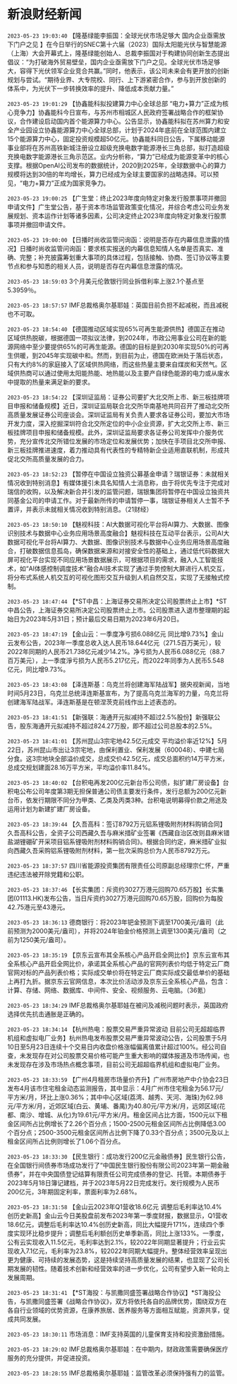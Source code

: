# 新浪财经新闻
`2023-05-23 19:03:40` 【隆基绿能李振国：全球光伏市场足够大 国内企业亟需放下门户之见 】在今日举行的SNEC第十六届（2023）国际太阳能光伏与智慧能源（上海）大会开幕式上，隆基绿能创始人、总裁李振国对于构建协同创新生态提出倡议：“为打破海外贸易壁垒，国内企业亟需放下门户之见。全球光伏市场足够大，容得下光伏领军企业竞合共赢。”同时，他表示，该公司未来会有更开放的创新规划与尝试。“期待业界、大专院校、同行、上下游紧密合作，参与到开放创新的体系中，为光伏下一步转换效率的提升、降低成本贡献力量。”

`2023-05-23 19:01:29` 【协鑫能科拟投建算力中心全球总部 “电力+算力”正成为核心竞争力】协鑫能科今日宣布，与苏州市相城区人民政府签署战略合作的框架协议，合作建设启动国内首个能源算力中心。公告显示，协鑫能科拟在苏州算力和安全产业园设立协鑫能源算力中心全球总部，计划于2024年底前在全球范围内建立15个能源算力中心，固定投资规模超50亿元。协鑫能科同日公告，下属移动能源事业部将在苏州高铁新城注册设立超级充换电数字能源港长三角总部，拟打造超级充换电数字能源港长三角示范区。业内分析称，“算力”已经成为能源变革中的核心支撑。根据OpenAI公司发布的数据统计，2020到2025年，全球数据中心的算力规模将达到30倍的年均增长，算力已经成为全球主要国家的战略选择。可以预见，“电力+算力”正成为国家竞争力。

`2023-05-23 19:00:25` 【广生堂：终止2023年度向特定对象发行股票事项并撤回申请文件】广生堂公告，基于资本市场监管政策变化情况，并综合考虑公司业务发展规划、资本运作计划等诸多因素，公司决定终止2023年度向特定对象发行股票事项并撤回申请文件。

`2023-05-23 19:00:00` 【日播时尚收监管问询函：说明是否存在内幕信息泄露的情况】日播时尚收监管问询函：要求核实报送的内幕信息知情人名单是否真实、准确、完整；补充披露筹划重大事项的具体过程，包括接触、协商、签订协议等主要节点和参与知悉的相关人员，说明是否存在内幕信息泄露的情况。

`2023-05-23 18:59:03` 3个月美元伦敦银行同业拆借利率上涨2.1个基点至5.3959％。

`2023-05-23 18:57:57` IMF总裁格奥尔基耶娃：英国目前负担不起减税，而且减税也不可取。

`2023-05-23 18:54:40` 【德国推动区域实现65%可再生能源供热】德国正在推动区域供热脱碳，根据德国一项拟议法律，到2024年，市政公用事业公司在新的能源网络中至少要提供65%的可再生能源。德国的目标是到2030年实现50%的可再生供暖，到2045年实现碳中和。然而，到目前为止，德国在欧洲处于落后状态，只有大约8%的家庭接入了区域供热网络，而这些热量主要来自煤炭和天然气。区域供热商可以通过使用太阳能热能、地热能以及主要产自绿色能源的电力或从废水中提取的热量来满足新的要求。

`2023-05-23 18:54:22` 【深圳证监局：证券公司要扩大北交所上市、新三板挂牌项目申报和储备规模】近日，深圳证监局联合北交所华南基地共同召开了推动北交所高质量发展证券公司座谈会。深圳证监局有关负责人要求各证券公司，要加大市场开发力度，深入挖掘深圳符合北交所定位的中小企业资源，扩大北交所上市、新三板挂牌项目申报和储备规模。此外，深圳证监局要求各证券公司发挥中介服务优势，充分宣传北交所错位发展的市场定位和发展优势；加快在手项目北交所申报、新三板挂牌推进速度，着力推动具有代表性的专精特新企业适用直联机制，形成共促北交所高质量发展的合力。

`2023-05-23 18:52:23` 【暂停在中国设立独资公募基金申请？瑞银证券：未就相关情况收到特别消息】有媒体援引未具名知情人士消息称，由于将优先专注于完成对瑞信的收购，以及解决新合并引发的监管问题，瑞银集团将暂停在中国设立独资共同基金公司的申请工作。对于最新所传的申请暂停一事，瑞银证券相关人士暂不予置评，并表示未就相关情况收到特别消息。（21财经）

`2023-05-23 18:50:10` 【魅视科技：AI大数据可视化平台将AI算力、大数据、图像识别技术与数据中心业务应用场景高度融合】魅视科技在互动平台表示，公司AI大数据可视化平台将AI算力、大数据、图像识别技术与数据中心业务应用场景高度融合，打破数据信息孤岛，确保数据来源和对接安全性的基础上，通过低代码数据大屏可视化平台实现不同应用场景数据展示，可根据项目的需求，融入人工智能技术，如“AI体感控制调度技术”融合AI技术实现了通过手势控制大屏进行人机交互，将分布式系统人机交互的可视化图形交互升级到人机自然交互，实现了无接触式控制。

`2023-05-23 18:47:44` 【*ST中昌：上海证券交易所决定公司股票终止上市】*ST中昌公告，上海证券交易所决定公司股票终止上市。公司股票进入退市整理期的起始日为2023年5月31日；预计最后交易日期为2023年6月20日。

`2023-05-23 18:47:19` 【金山云：一季度净亏损6.088亿元 同比增9.73%】金山云发布公告，2023年一季度总收入达人民币18.644亿元（271.5百万美元），较2022年同期的人民币21.738亿元减少14.2%。净亏损为人民币6.088亿元（88.7百万美元），上一季度淨亏损为人民币5.217亿元，而2022年同季为人民币5.548亿元，同比增9.73%。

`2023-05-23 18:43:08` 【泽连斯基：乌克兰将创建海军陆战军】据央视新闻，当地时间5月23日，乌克兰总统泽连斯基宣布，为了提高乌克兰海军的力量，乌克兰将创建海军陆战军。泽连斯基是在顿涅茨克前线作出上述表态的。

`2023-05-23 18:41:51` 【新强联：海通开元拟减持不超过2.5%股份】新强联公告，股东海通开元拟减持不超过824.27万股，即不超过公司总股本的2.5%。

`2023-05-23 18:41:01` 【苏州昆山3宗宅地42.5亿元成交 平均溢价率近12%】5月22日，苏州昆山市出让3宗宅地，由保利置业、保利发展（600048）、中建七局分食。这3宗地块全部溢价成交，总成交价42.5亿元，成交总面积约14万平方米，总成交规划建面28.16万平方米，平均溢价率11.84%。

`2023-05-23 18:40:02` 【台积电再发200亿元新台币公司债，拟扩建厂房设备】台积电公布公司年度第3期无担保普通公司债主要发行条件，发行总额为200亿元新台币，依发行期限不同分为甲类、乙类及丙类3种。台积电说明募得价款之用途及运用计划为新建扩建厂房设备。

`2023-05-23 18:39:44` 【久吾高科：签订8792万元铝系锂吸附剂材料购销合同】久吾高科公告，全资子公司西藏久吾与麻米措矿业签署《西藏自治区改则县麻米错盐湖锂硼矿开采项目铝系锂吸附剂材料购销合同》。根据合同约定，麻米措矿业拟向西藏久吾采购铝系锂吸附剂材料，第一批次采购总价为人民币8792万元。

`2023-05-23 18:37:57` 四川省能源投资集团有限责任公司原副总经理宗仁怀，严重违纪违法被开除党籍和公职。

`2023-05-23 18:37:46` 【长实集团：斥资约3027万港元回购70.65万股】长实集团(01113.HK)发布公告，当日斥资约3027万港元回购70.65万股，回购价为每股42.75港元至43港元。

`2023-05-23 18:36:13` 德商银行：将2023年钯金预测下调至1700美元/盎司（此前预测为2000美元/盎司），并将2024年铂金价格预测上调至1300美元/盎司（之前为1250美元/盎司）。

`2023-05-23 18:35:19` 【京东云宣布其全系核心产品开启全网比价】京东云宣布其全系核心产品开启全网比价，承诺其全系核心产品的官网列表价均低于特定云厂商官网对标的产品列表价格；实际成交单价将在特定云厂商实际成交最低单价的基础上再打九折。据京东云官网信息，本次比价活动涉及京东云全系核心产品，包含：计算、存储、网络、数据库、中间件、安全、视频服务、云电脑。（36氪）

`2023-05-23 18:34:29` IMF总裁格奥尔基耶娃在被问及减税问题时表示，英国政府选择优先抗击通胀是正确的。

`2023-05-23 18:34:14` 【杭州热电：股票交易严重异常波动 目前公司无超超临界机组和虚拟电厂业务】杭州热电发布股票交易严重异常波动公告，公司股票于5月10日至5月23日连续十个交易日内收盘价格涨幅偏离值累计超过100%。经公司自查，未发现存在对公司股票交易价格可能产生重大影响的媒体报道及市场传闻，也未发现存在涉及市场热点概念事项，目前公司无超超临界机组和虚拟电厂业务。

`2023-05-23 18:33:59` 【广州4月租房市场量价齐升】广州市房地产中介协会23日发布4月该市住宅租金动态监测报告，其中显示：4月广州市住宅租金为56.17元/平方米/月，环比上涨0.36%；其中中心区域(荔湾、越秀、天河、海珠)为62.98元/平方米/月，近郊区域(白云、黄埔、番禺)为40.80元/平方米/月，远郊区域(花都、南沙、增城、从化)为19.61元/平方米/月。租金区间占比方面，1500元以下租金区间所占比例增长了2.26个百分点；1500-2500元租金区间所占比例降低3.00个百分点；2500-3500元租金区间所占比例下降了0.33个百分点；3500元及以上租金区间所占比例则增长了1.06个百分点。

`2023-05-23 18:33:30` 【民生银行：成功发行200亿元金融债券】民生银行公告，在全国银行间债券市场成功发行了“中国民生银行股份有限公司2023年第一期金融债券”，并在中央国债登记结算有限责任公司完成债券的登记、托管。本期债券于2023年5月18日簿记建档，并于2023年5月22日完成发行。发行规模为人民币200亿元，3年期固定利率，票面利率为2.68%。

`2023-05-23 18:31:58` 【金山云2023年Q1营收18.6亿元 调整后毛利率达10.4% 创历史新高】金山云今日美股盘前发布2023年第一季度财报，数据显示，Q1营收18.6亿元，调整后毛利率达10.4%创历史新高，同比大幅提升171%，连续四个季度实现环比稳步提升；调整后毛利额创历史单季新高，同比上涨133%。一季度，公有云实现收入11.5亿元，毛利率达到2.1%，较2022年同期显著提升；行业云实现收入7.1亿元，毛利率为23.8%，较2022年同期大幅提升。整体经营效率呈现出更为健康、可持续的发展态势，这是持续坚持高质量发展的结果，也显现了公司长期发展的韧性。随着技术创新和经营效率的进一步优化，公司有望步入新一轮向上发展周期。

`2023-05-23 18:31:41` 【*ST海投：与凯撒同盛签署战略合作协议】*ST海投公告，与凯撒同盛签署《战略合作协议》，双方将依托各自的品牌优势，围绕双方在各自行业领域的优势资源，在康养旅居、医养服务等方面相互赋能，资源共享，促成共同发展。

`2023-05-23 18:30:11` 市场消息：IMF支持英国的儿童保育支持和投资激励措施。

`2023-05-23 18:29:02` IMF总裁格奥尔基耶娃：在中期内，财政政策需要确保医疗服务的充分提供，并促进投资。

`2023-05-23 18:28:55` IMF总裁格奥尔基耶娃：监管改革必须保持强有力的监管。

